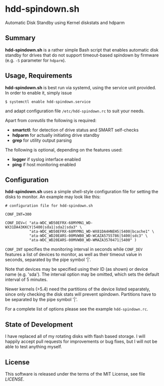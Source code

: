 # hdd-spindown.sh

Automatic Disk Standby using Kernel diskstats and hdparm


## Summary

**hdd-spindown.sh** is a rather simple Bash script that enables automatic disk
standby for drives that do not support timeout-based spindown by firmware
(e.g. `-S` parameter for `hdparm`).


## Usage, Requirements

**hdd-spindown.sh** is best run via systemd, using the service unit provided.
In order to enable it, simply issue

    $ systemctl enable hdd-spindown.service

and adapt configuration file `/etc/hdd-spindown.rc` to suit your needs.

Apart from *coreutils* the following is required:
 * **smartctl:** for detection of drive status and SMART self-checks
 * **hdparm** for actually initiating drive standby
 * **grep** for utility output parsing

The following is optional, depending on the features used:
 * **logger** if syslog interface enabled
 * **ping** if host monitoring enabled


## Configuration

**hdd-spindown.sh** uses a simple shell-style configuration file for setting
the disks to monitor. An example may look like this:

    # configuration file for hdd-spindown.sh
    
    CONF_INT=300
    
    CONF_DEV=( "ata-WDC_WD50EFRX-68MYMN1_WD-WX31DA43KKCY|5400|sda1|sda2|sda3" \
               "ata-WDC_WD50EFRX-68MYMN1_WD-WX81DA4HNEH5|5400|bcache1" \
               "ata-WDC_WD20EARS-00MVWB0_WD-WCAZA5755786|5400|sdc3" \
               "ata-WDC_WD20EARS-00MVWB0_WD-WMAZA3570471|5400" )
  
`CONF_INT` specifies the monitoring interval in seconds while `CONF_DEV`
features a list of devices to monitor, as well as their timeout value in
seconds, separated by the pipe symbol '|'.

Note that devices may be specified using their ID (as shown) or device
name (e.g. 'sda'). The interval option may be omitted, which sets the
default interval of 5 minutes.

Newer kernels (>5.4) need the partitions of the device listed separately,
since only checking the disk stats will prevent spindown. Partitions have
to be separated by the pipe symbol '|'.

For a complete list of options please see the example `hdd-spindown.rc`.


## State of Development

I have replaced all of my rotating disks with flash based storage. I will
happily accept pull requests for improvements or bug fixes, but I will not be
able to test anything myself.


## License

This software is released under the terms of the MIT License, see file
*LICENSE*.

